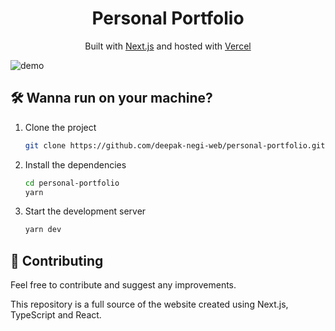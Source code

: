 <h1 align="center">
  Personal Portfolio
</h1>
<p align="center">
   Built with <a href="https://www.nextjs.org/" target="_blank">Next.js</a> and hosted with <a href="https://www.vercel.com/" target="_blank">Vercel</a>
</p>

![demo](./public/images/screen.avif)

## 🛠 Wanna run on your machine?

1. Clone the project

   ```sh
   git clone https://github.com/deepak-negi-web/personal-portfolio.git
   ```

1. Install the dependencies

   ```sh
   cd personal-portfolio
   yarn
   ```

1. Start the development server

   ```sh
   yarn dev
   ```

## 🚁 Contributing

Feel free to contribute and suggest any improvements.

This repository is a full source of the website created using Next.js, TypeScript and React.
